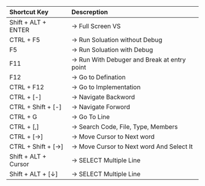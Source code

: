 | Shortcut Key |  Descreption| 
| :-----------|:-------------| 
| Shift + ALT + ENTER   | -> Full Screen VS | 
| CTRL + F5 			      | -> Run Soluation without Debug | 
| F5					          | -> Run Soluation with Debug| 
| F11 				| -> Run With Debuger and Break at entry point | 
| F12 				| -> Go to Defination | 
| CTRL + F12 			| -> Go to Implementation | 
| CTRL + [-] 			| -> Navigate Backword | 
| CTRL + Shift + [-] 	| -> Navigate Forword | 
| CTRL + G			| -> Go To Line | 
| CTRL + [,]			| -> Search Code, File, Type, Members | 
| CTRL + [→]			| -> Move Cursor to Next word | 
| CTRL + Shift + [→]	| -> Move Cursor to Next word And Select It | 
| Shift + ALT + Cursor| -> SELECT Multiple Line | 
| Shift + ALT + [↓]	| -> SELECT Multiple Line | 
